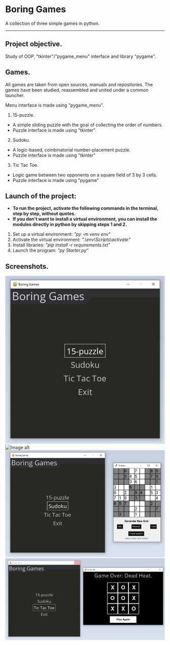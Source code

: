 # Boring Games
 A collection of three simple games in python.
 ___

## Project objective.
Study of OOP, "tkinter"/"pygame_menu" interface and library "pygame".

## Games.

All games are taken from open sources, manuals and repositories. The games have been studied, reassembled and united under a common launcher.

Menu interface is made using "pygame_menu".

1. 15-puzzle.
  + A simple sliding puzzle with the goal of collecting the order of numbers.
  + Puzzle interface is made using "tkinter".
2. Sudoku.
  + A logic-based, combinatorial number-placement puzzle.
  + Puzzle interface is made using "tkinter"
3. Tic Tac Toe.
  + Logic game between two opponents on a square field of 3 by 3 cells.
  + Puzzle interface is made using "pygame"


## Launch of the project:
- __To run the project, activate the following commands in the terminal, step by step, without quotes.__
- __If you don't want to install a virtual environment, you can install the 
modules directly in python by skipping steps 1 and 2.__
1. Set up a virtual environment: 
 _"py -m venv env"_
2. Activate the virtual environment:
 _".\env\Scripts\activate"_
3. Install libraries:
 _"pip install -r requirements.txt"_
4.  Launch the program:
 _"py Starter.py"_


## Screenshots.
![Image alt](https://github.com/ArtemSova/Boring_Games/raw/main/Menu.png)
![Image alt](https://github.com/ArtemSova/Boring_Games/raw/main/Tag.png)
![Image alt](https://github.com/ArtemSova/Boring_Games/raw/main/Sudoku.png)
![Image alt](https://github.com/ArtemSova/Boring_Games/raw/main/Tic_Tac_Toe.png)
